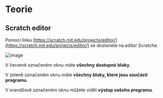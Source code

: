 # Teorie

## Scratch editor
Pomocí linku [https://scratch.mit.edu/projects/editor/](https://scratch.mit.edu/projects/editor/) se dostanete na editor Scratche.

![image](https://github.com/jaywor1/scratch/blob/main/prvn%C3%AD_program/images/codespace.png)

V červeně označeném oknu máte **všechny dostupné bloky**.

V zeleně označeném oknu máte **všechny bloky, které jsou součástí programu**.

V orandžově označeném oknu můžete vidět **výstup vašeho programu**.

